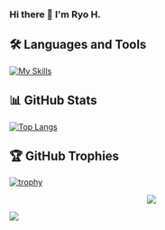 ### Hi there 👋 I'm Ryo H.

<!--
**ryo8000/ryo8000** is a ✨ _special_ ✨ repository because its `README.md` (this file) appears on your GitHub profile.

Here are some ideas to get you started:

- 🔭 I’m currently working on ...
- 🌱 I’m currently learning ...
- 👯 I’m looking to collaborate on ...
- 🤔 I’m looking for help with ...
- 💬 Ask me about ...
- 📫 How to reach me: ...
- 😄 Pronouns: ...
- ⚡ Fun fact: ...
-->

## 🛠️ Languages and Tools

[![My Skills](https://skillicons.dev/icons?i=html,css,js,ts,nodejs,express,vue,nuxtjs,java,spring,cs,py,nginx,postgres,mysql,graphql,docker,kubernetes,terraform,aws,git,github,vscode,visualstudio,eclipse)](https://skillicons.dev)

## 📊 GitHub Stats

[![Top Langs](https://github-readme-stats.vercel.app/api/top-langs/?username=ryo8000&layout=compact)](https://github.com/anuraghazra/github-readme-stats)
<!-- ![ryo8000's Github stats](https://github-readme-stats.vercel.app/api?username=ryo8000&show_icons=true&count_private=true&line_height=40) -->

## 🏆 GitHub Trophies

[![trophy](https://github-profile-trophy.vercel.app/?username=ryo8000)](https://github.com/ryo-ma/github-profile-trophy)

<div align="center">
  <img src="https://profile-counter.glitch.me/ryo8000/count.svg?"/>
</div>

![](https://komarev.com/ghpvc/?username=ryo8000)
